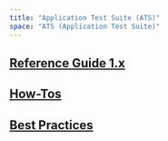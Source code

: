```yaml
---
title: "Application Test Suite (ATS)"
space: "ATS (Application Test Suite)"
---
```


## [Reference Guide 1.x](refguide1/)
## [How-Tos](how-tos/)
## [Best Practices](best-practices/)
